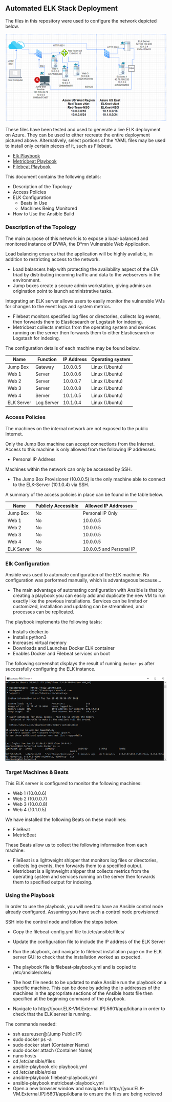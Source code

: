 ## Automated ELK Stack Deployment

The files in this repository were used to configure the network depicted below.

![](https://github.com/Jlinn5280/Elk-Stack-Project/blob/main/Diagrams/vNet.PNG)

These files have been tested and used to generate a live ELK deployment on Azure. They can be used to either recreate the entire deployment pictured above. Alternatively, select portions of the YAML files may be used to install only certain pieces of it, such as Filebeat.

  - [Elk Playbook](https://github.com/Jlinn5280/Elk-Stack-Project/blob/main/Ansible/elk-playbook.yml)
  - [Metricbeat Playbook](https://github.com/Jlinn5280/Elk-Stack-Project/blob/main/Ansible/metricbeat-playbook.yml)
  - [Filebeat Playbook](https://github.com/Jlinn5280/Elk-Stack-Project/blob/main/Ansible/filebeat-playbook.yml)

This document contains the following details:
- Description of the Topology
- Access Policies
- ELK Configuration
  - Beats in Use
  - Machines Being Monitored
- How to Use the Ansible Build


### Description of the Topology

The main purpose of this network is to expose a load-balanced and monitored instance of DVWA, the D*mn Vulnerable Web Application.

Load balancing ensures that the application will be highly available, in addition to restricting access to the network.
- Load balancers help with protecting the availability aspect of the CIA triad by distributing incoming traffic and data to the webservers in the environment. 
- Jump boxes create a secure admin workstation, giving admins an origination point to launch administrative tasks.

Integrating an ELK server allows users to easily monitor the vulnerable VMs for changes to the event logs and system metrics.
- Filebeat monitors specified log files or directories, collects log events, then forwards them to Elasticsearch or Logstash for indexing. 
- Metricbeat collects metrics from the operating system and services running on the server then forwards them to either Elasticsearch or Logstash for indexing.

The configuration details of each machine may be found below.

| Name       | Function   | IP Address | Operating system |
|------------|------------|------------|------------------|
| Jump Box   | Gateway    | 10.0.0.5   | Linux (Ubuntu)   |
| Web 1      | Server     | 10.0.0.6   | Linux (Ubuntu)   |
| Web 2      | Server     | 10.0.0.7   | Linux (Ubuntu)   |
| Web 3      | Server     | 10.0.0.8   | Linux (Ubuntu)   |
| Web 4      | Server     | 10.1.0.5   | Linux (Ubuntu)   |
| ELK Server | Log Server | 10.1.0.4   | Linux (Ubuntu)   |


### Access Policies

The machines on the internal network are not exposed to the public Internet. 

Only the Jump Box machine can accept connections from the Internet. Access to this machine is only allowed from the following IP addresses:

- Personal IP Address

Machines within the network can only be accessed by SSH.
- The Jump Box Provisioner (10.0.0.5) is the only machine able to connect to the ELK-Server (10.1.0.4) via SSH.

A summary of the access policies in place can be found in the table below.

| Name       | Publicly Accessible | Allowed IP Addresses     |
|------------|---------------------|--------------------------|
| Jump Box   | No                  | Personal IP Only         |
| Web 1      | No                  | 10.0.0.5                 |
| Web 2      | No                  | 10.0.0.5                 |
| Web 3      | No                  | 10.0.0.5                 |
| Web 4      | No                  | 10.0.0.5                 |
| ELK Server | No                  | 10.0.0.5 and Personal IP |


### Elk Configuration

Ansible was used to automate configuration of the ELK machine. No configuration was performed manually, which is advantageous because...
- The main advantage of automating configuration with Ansible is that by creating a playbook you can easily add and duplicate the new VM to run exactly like the previous installations. Services can be limited or customized, installation and updating can be streamlined, and processes can be replicated.

The playbook implements the following tasks:
- Installs docker.io
- Installs python3
- Increases virtual memory
- Downloads and Launches Docker ELK container
- Enables Docker and Filebeat services on boot

The following screenshot displays the result of running `docker ps` after successfully configuring the ELK instance.

![](https://github.com/Jlinn5280/Elk-Stack-Project/blob/main/Images/ELK%20Container.PNG)

### Target Machines & Beats
This ELK server is configured to monitor the following machines:
- Web 1 (10.0.0.6)
- Web 2 (10.0.0.7)
- Web 3 (10.0.0.8)
- Web 4 (10.1.0.5)

We have installed the following Beats on these machines:
- FileBeat
- MetricBeat

These Beats allow us to collect the following information from each machine:
- FileBeat is a lightweight shipper that monitors log files or directories, collects log events, then forwards them to a specified output.
- Metricbeat is a lightweight shipper that collects metrics from the operating system and services running on the server then forwards them to specified output for indexing.

### Using the Playbook
In order to use the playbook, you will need to have an Ansible control node already configured. Assuming you have such a control node provisioned: 

SSH into the control node and follow the steps below:
- Copy the filebeat-config.yml file to /etc/ansible/files/
- Update the configuration file to include the IP address of the ELK Server
- Run the playbook, and navigate to filebeat installation page on the ELK server GUI to check that the installation worked as expected.



- The playbook file is filebeat-playbook.yml and is copied to /etc/ansible/roles/
- The host file needs to be updated to make Ansible run the playbook on a specific machine. This can be done by adding the ip addresses of the machines in the appropriate sections of the Ansible hosts file then specified at the beginning command of the playbook.
- Navigate to  http://[your.ELK-VM.External.IP]:5601/app/kibana in order to check that the ELK server is running.

The commands needed:

- ssh azureuser@(Jump Public IP)
- sudo docker ps -a
- sudo docker start (Container Name)
- sudo docker attach (Container Name)
- nano hosts
- cd /etc/ansible/files
- ansible-playbook elk-playbook.yml
- cd /etc/ansible/roles
- ansible-playbook filebeat-playbook.yml
- ansible-playbook metricbeat-playbook.yml
- Open a new browser window and navigate to http://[your.ELK-VM.External.IP]:5601/app/kibana to ensure the files are being recieved
